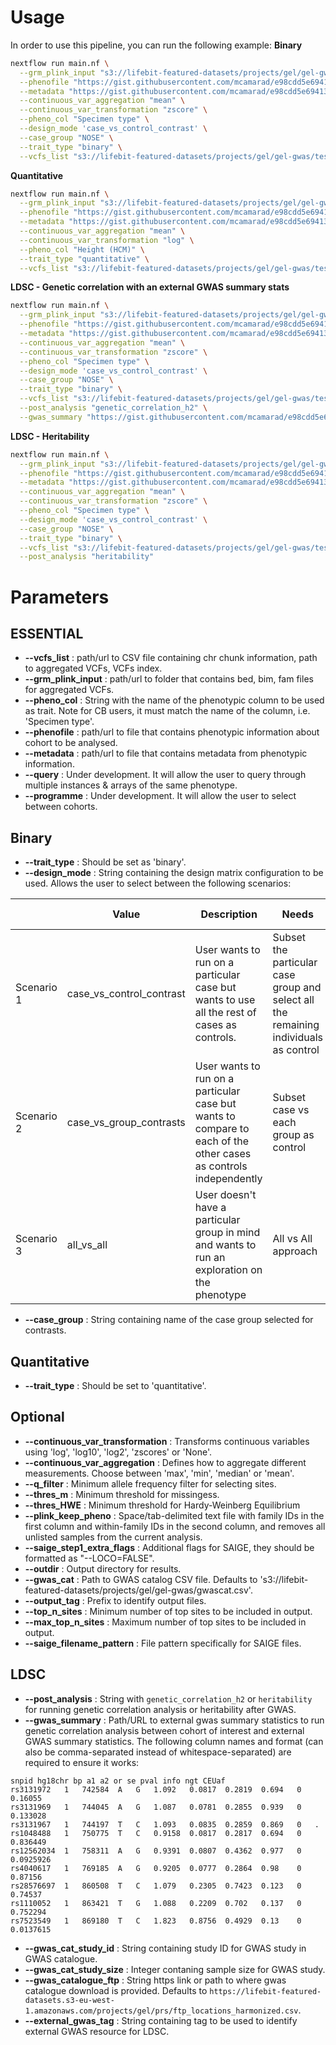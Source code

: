 # Usage

In order to use this pipeline, you can run the following example:
**Binary**
```bash
nextflow run main.nf \
  --grm_plink_input "s3://lifebit-featured-datasets/projects/gel/gel-gwas/testdata/sampleA.{bed,bim,fam}" \
  --phenofile "https://gist.githubusercontent.com/mcamarad/e98cdd5e69413fb6189ed70405c43ef4/raw/d602bec4b31d5d75f74f1dbb408bd392db57bdb6/cohort_data_phenos.csv" \
  --metadata "https://gist.githubusercontent.com/mcamarad/e98cdd5e69413fb6189ed70405c43ef4/raw/d602bec4b31d5d75f74f1dbb408bd392db57bdb6/metadata.csv" \
  --continuous_var_aggregation "mean" \
  --continuous_var_transformation "zscore" \
  --pheno_col "Specimen type" \
  --design_mode 'case_vs_control_contrast' \
  --case_group "NOSE" \
  --trait_type "binary" \
  --vcfs_list "s3://lifebit-featured-datasets/projects/gel/gel-gwas/testdata/vcfs.csv"
```

**Quantitative**
```bash
nextflow run main.nf \
  --grm_plink_input "s3://lifebit-featured-datasets/projects/gel/gel-gwas/testdata/sampleA.{bed,bim,fam}" \
  --phenofile "https://gist.githubusercontent.com/mcamarad/e98cdd5e69413fb6189ed70405c43ef4/raw/d602bec4b31d5d75f74f1dbb408bd392db57bdb6/cohort_data_phenos.csv" \
  --metadata "https://gist.githubusercontent.com/mcamarad/e98cdd5e69413fb6189ed70405c43ef4/raw/d602bec4b31d5d75f74f1dbb408bd392db57bdb6/metadata.csv" \
  --continuous_var_aggregation "mean" \
  --continuous_var_transformation "log" \
  --pheno_col "Height (HCM)" \
  --trait_type "quantitative" \
  --vcfs_list "s3://lifebit-featured-datasets/projects/gel/gel-gwas/testdata/vcfs.csv"
```

**LDSC - Genetic correlation with an external GWAS summary stats**
```bash
nextflow run main.nf \
  --grm_plink_input "s3://lifebit-featured-datasets/projects/gel/gel-gwas/testdata/sampleA.{bed,bim,fam}" \
  --phenofile "https://gist.githubusercontent.com/mcamarad/e98cdd5e69413fb6189ed70405c43ef4/raw/d602bec4b31d5d75f74f1dbb408bd392db57bdb6/cohort_data_phenos.csv" \
  --metadata "https://gist.githubusercontent.com/mcamarad/e98cdd5e69413fb6189ed70405c43ef4/raw/d602bec4b31d5d75f74f1dbb408bd392db57bdb6/metadata.csv" \
  --continuous_var_aggregation "mean" \
  --continuous_var_transformation "zscore" \
  --pheno_col "Specimen type" \
  --design_mode 'case_vs_control_contrast' \
  --case_group "NOSE" \
  --trait_type "binary" \
  --vcfs_list "s3://lifebit-featured-datasets/projects/gel/gel-gwas/testdata/vcfs.csv" \
  --post_analysis "genetic_correlation_h2" \
  --gwas_summary "https://gist.githubusercontent.com/mcamarad/e98cdd5e69413fb6189ed70405c43ef4/raw/e4f8fc5bd62c70ef38c6cedfdfaa6d087f586054/gwas_summary_qt.csv"
```

**LDSC - Heritability**

```bash
nextflow run main.nf \
  --grm_plink_input "s3://lifebit-featured-datasets/projects/gel/gel-gwas/testdata/sampleA.{bed,bim,fam}" \
  --phenofile "https://gist.githubusercontent.com/mcamarad/e98cdd5e69413fb6189ed70405c43ef4/raw/d602bec4b31d5d75f74f1dbb408bd392db57bdb6/cohort_data_phenos.csv" \
  --metadata "https://gist.githubusercontent.com/mcamarad/e98cdd5e69413fb6189ed70405c43ef4/raw/d602bec4b31d5d75f74f1dbb408bd392db57bdb6/metadata.csv" \
  --continuous_var_aggregation "mean" \
  --continuous_var_transformation "zscore" \
  --pheno_col "Specimen type" \
  --design_mode 'case_vs_control_contrast' \
  --case_group "NOSE" \
  --trait_type "binary" \
  --vcfs_list "s3://lifebit-featured-datasets/projects/gel/gel-gwas/testdata/vcfs.csv" \
  --post_analysis "heritability" 
```

# Parameters

## **ESSENTIAL**

- **--vcfs_list** : path/url to CSV file containing chr chunk information, path to aggregated VCFs, VCFs index.
- **--grm_plink_input** : path/url to folder that contains bed, bim, fam files for aggregated VCFs.
- **--pheno_col** : String with the name of the phenotypic column to be used as trait. Note for CB users, it must match the name of the column, i.e. 'Specimen type'.
- **--phenofile** : path/url to file that contains phenotypic information about cohort to be analysed.
- **--metadata** : path/url to file that contains metadata from phenotypic information.
- **--query** : Under development. It will allow the user to query through multiple instances & arrays of the same phenotype.
- **--programme** : Under development. It will allow the user to select between cohorts.

## **Binary**

- **--trait_type** : Should be set as 'binary'.
- **--design_mode** : String containing the design matrix configuration to be used. Allows the user to select between the following scenarios:

|| Value | Description | Needs | Added value |
|--|--|--|--|--|
| Scenario 1 | case_vs_control_contrast | User wants to run on a particular case but wants to use all the rest of cases as controls. | Subset the particular case group and select all the remaining individuals as control | Find significant associations exclusive to the case group you are interested |
| Scenario 2 | case_vs_group_contrasts | User wants to run on a particular case but wants to compare to each of the other cases as controls independently | Subset case vs each group as control | Find associations that are different to an specific group |
| Scenario 3 | all_vs_all | User doesn't have a particular group in mind and wants to run an exploration on the phenotype | All vs All approach | Allows for exploration or assumptions free analysis |

- **--case_group** : String containing name of the case group selected for contrasts.

## **Quantitative**

- **--trait_type** : Should be set to 'quantitative'.


## **Optional**

- **--continuous_var_transformation** : Transforms continuous variables using 'log', 'log10', 'log2', 'zscores' or 'None'.
- **--continuous_var_aggregation** : Defines how to aggregate different measurements. Choose between 'max', 'min', 'median' or 'mean'.
- **--q_filter** : Minimum allele frequency filter for selecting sites.
- **--thres_m** : Minimum threshold for missingess.
- **--thres_HWE** : Minimum threshold for Hardy-Weinberg Equilibrium
- **--plink_keep_pheno** : Space/tab-delimited text file with family IDs in the first column and within-family IDs in the second column, and removes all unlisted samples from the current analysis.
- **--saige_step1_extra_flags** : Additional flags for SAIGE, they should be formatted as "--LOCO=FALSE".
- **--outdir** : Output directory for results.
- **--gwas_cat** : Path to GWAS catalog CSV file. Defaults to 's3://lifebit-featured-datasets/projects/gel/gel-gwas/gwascat.csv'.
- **--output_tag** : Prefix to identify output files.
- **--top_n_sites** : Minimum number of top sites to be included in output.
- **--max_top_n_sites** : Maximum number of top sites to be included in output.
- **--saige_filename_pattern** : File pattern specifically for SAIGE files.

## LDSC
- **--post_analysis** : String with `genetic_correlation_h2` or `heritability` for running genetic correlation analysis or heritability after GWAS.
- **--gwas_summary** : Path/URL to external gwas summary statistics to run genetic correlation analysis between cohort of interest and external GWAS summary statistics. The following column names and format (can also be comma-separated instead of whitespace-separated) are required to ensure it works:

```
snpid hg18chr bp a1 a2 or se pval info ngt CEUaf
rs3131972	1	742584	A	G	1.092	0.0817	0.2819	0.694	0	0.16055
rs3131969	1	744045	A	G	1.087	0.0781	0.2855	0.939	0	0.133028
rs3131967	1	744197	T	C	1.093	0.0835	0.2859	0.869	0	.
rs1048488	1	750775	T	C	0.9158	0.0817	0.2817	0.694	0	0.836449
rs12562034	1	758311	A	G	0.9391	0.0807	0.4362	0.977	0	0.0925926
rs4040617	1	769185	A	G	0.9205	0.0777	0.2864	0.98	0	0.87156
rs28576697	1	860508	T	C	1.079	0.2305	0.7423	0.123	0	0.74537
rs1110052	1	863421	T	G	1.088	0.2209	0.702	0.137	0	0.752294
rs7523549	1	869180	T	C	1.823	0.8756	0.4929	0.13	0	0.0137615
``` 
- **--gwas_cat_study_id** : String containing study ID for GWAS study in GWAS catalogue.
- **--gwas_cat_study_size** : Integer contaning sample size for GWAS study.
- **--gwas_catalogue_ftp** : String https link or path to where gwas catalogue download is provided. Defaults to `https://lifebit-featured-datasets.s3-eu-west-1.amazonaws.com/projects/gel/prs/ftp_locations_harmonized.csv`.
- **--external_gwas_tag** : String containing tag to be used to identify external GWAS resource for LDSC.
